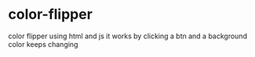 # color-flipper
color flipper using html and js
it works by clicking a btn and a background color keeps changing
